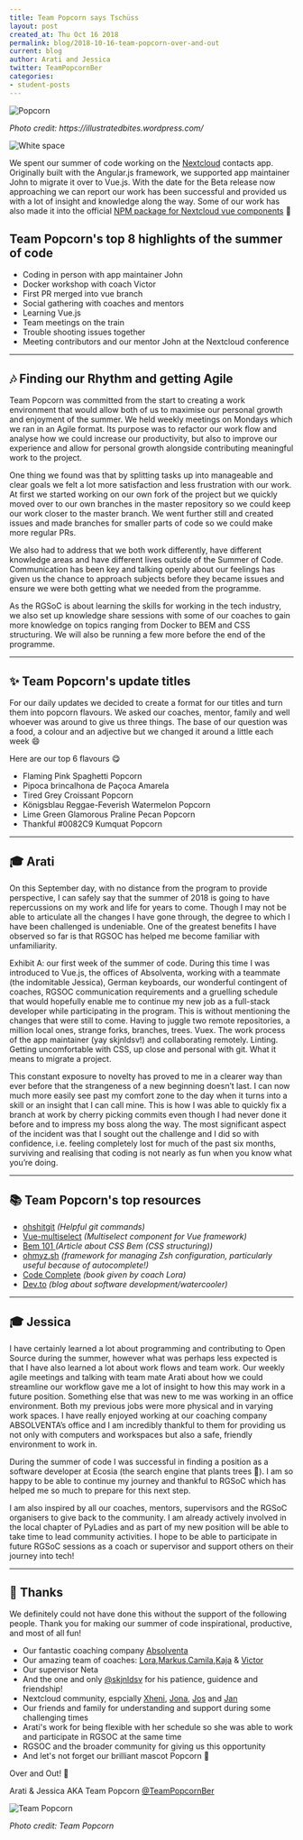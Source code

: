 ```yaml
---
title: Team Popcorn says Tschüss
layout: post
created_at: Thu Oct 16 2018
permalink: blog/2018-10-16-team-popcorn-over-and-out
current: blog
author: Arati and Jessica
twitter: TeamPopcornBer
categories: 
- student-posts
---
```


![Popcorn](/img/blog/2018/rgsoc-2018-09-17-popcorn.jpg)
<div class="image-credits"><em>Photo credit: https://illustratedbites.wordpress.com/</em></div>

![White space](/img/blog/2018/rgsoc-2018-09-17-whitespace.jpg)

We spent our summer of code working on the [Nextcloud](https://nextcloud.com/) contacts app. Originally built with the Angular.js framework, we supported app maintainer John to migrate it over to Vue.js. With the date for the Beta release now approaching we can report our work has been successful and provided us with a lot of insight and knowledge along the way. Some of our work has also made it into the official [NPM package for Nextcloud vue components](https://www.npmjs.com/package/nextcloud-vue) :tada:

##  Team Popcorn's top 8 highlights of the summer of code

- Coding in person with app maintainer John
- Docker workshop with coach Victor
- First PR merged into vue branch 
- Social gathering with coaches and mentors
- Learning Vue.js
- Team meetings on the train
- Trouble shooting issues together
- Meeting contributors and our mentor John at the Nextcloud conference

***

## 🎶 Finding our Rhythm and getting Agile

Team Popcorn was committed from the start to creating a work environment that would allow both of us to maximise our personal growth and enjoyment of the summer. We held weekly meetings on Mondays which we ran in an Agile format. Its purpose was to refactor our work flow and analyse how we could increase our productivity, but also to improve our experience and allow for personal growth alongside contributing meaningful work to the project.

One thing we found was that by splitting tasks up into manageable and clear goals we felt a lot more satisfaction and less frustration with our work. At first we started working on our own fork of the project but we quickly moved over to our own branches in the master repository so we could keep our work closer to the master branch. We went further still and created issues and made branches for smaller parts of code so we could make more regular PRs.

We also had to address that we both work differently, have different knowledge areas and have different lives outside of the Summer of Code. Communication has been key and talking openly about our feelings has given us the chance to approach subjects before they became issues and ensure we were both getting what we needed from the programme.

As the RGSoC is about learning the skills for working in the tech industry, we also set up knowledge share sessions with some of our coaches to gain more knowledge on topics ranging from Docker to BEM and CSS structuring. We will also be running a few more before the end of the programme.


***

## :sparkles: Team Popcorn's update titles

For our daily updates we decided to create a format for our titles and turn them into popcorn flavours. We asked our coaches, mentor, family and well whoever was around to give us three things. The base of our question was a food, a colour and an adjective but we changed it around a little each week :smile:

Here are our top 6 flavours :yum:

- Flaming Pink Spaghetti Popcorn
- Pipoca brincalhona de Paçoca Amarela
- Tired Grey Croissant Popcorn
- Königsblau Reggae-Feverish Watermelon Popcorn
- Lime Green Glamorous Praline Pecan Popcorn
- Thankful #0082C9 Kumquat Popcorn

***

## :mortar_board: Arati

On this September day, with no distance from the program to provide perspective, I can safely say that the summer of 2018 is going to have repercussions on my work and life for years to come. Though I may not be able to articulate all the changes I have gone through, the degree to which I have been challenged is undeniable. One of the greatest benefits I have observed so far is that RGSOC has helped me become familiar with unfamiliarity. 

Exhibit A: our first week of the summer of code. During this time I was introduced to Vue.js, the offices of Absolventa, working with a teammate (the indomitable Jessica), German keyboards, our wonderful contingent of coaches, RGSOC communication requirements and a gruelling schedule that would hopefully enable me to continue my new job as a full-stack developer while participating in the program. This is without mentioning the changes that were still to come. Having to juggle two remote repositories, a million local ones, strange forks, branches, trees. Vuex. The work process of the app maintainer (yay skjnldsv!) and collaborating remotely. Linting. Getting uncomfortable with CSS, up close and personal with git. What it means to migrate a project.

This constant exposure to novelty has proved to me in a clearer way than ever before that the strangeness of a new beginning doesn’t last. I can now much more easily see past my comfort zone to the day when it turns into a skill or an insight that I can call mine. This is how I was able to quickly fix a branch at work by cherry picking commits even though I had never done it before and to impress my boss along the way. The most significant aspect of the incident was that I sought out the challenge and I did so with confidence, i.e. feeling completely lost for much of the past six months, surviving and realising that coding is not nearly as fun when you know what you’re doing. 

*** 

## :books: Team Popcorn's top resources

- [ohshitgit](http://ohshitgit.com/) *(Helpful git commands)*
- [Vue-multiselect](https://vue-multiselect.js.org/) *(Multiselect component for Vue framework)*
- [Bem 101 ](https://css-tricks.com/bem-101/) *(Article about CSS Bem (CSS structuring))*
- [ ohmyz.sh](https://ohmyz.sh/) *(framework for managing Zsh configuration, particularly useful because of autocomplete!)*
- [Code Complete](https://en.wikipedia.org/wiki/Code_Complete) *(book given by coach Lora)*
- [Dev.to](https://dev.to/) *(blog about software development/watercooler)*

***

## :mortar_board: Jessica

I have certainly learned a lot about programming and contributing to Open Source during the summer, however what was perhaps less expected is that I have also learned a lot about work flows and team work. Our weekly agile meetings and talking with team mate Arati about how we could streamline our workflow gave me a lot of insight to how this may work in a future position. Something else that was new to me was working in an office environment. Both my previous jobs were more physical and in varying work spaces. I have really enjoyed working at our coaching company ABSOLVENTA’s office and I am incredibly thankful to them for providing us not only with computers and workspaces but also a safe, friendly environment to work in.

During the summer of code I was successful in finding a position as a software developer at Ecosia (the search engine that plants trees 🌳). I am so happy to be able to continue my journey and thankful to RGSoC which has helped me so much to prepare for this next step.

I am also inspired by all our coaches, mentors, supervisors and the RGSoC organisers to give back to the community. I am already actively involved in the local chapter of PyLadies and as part of my new position will be able to take time to lead community activities. I hope to be able to participate in future RGSoC sessions as a coach or supervisor and support others on their journey into tech!

***

## :clap: Thanks
We definitely could not have done this without the support of the following people. Thank you for making our summer of code inspirational, productive, and most of all fun!

- Our fantastic coaching company [Absolventa](www.absolventa.de)
- Our amazing team of coaches: [Lora](https://github.com/lorabv),[Markus](https://github.com/axlwaii),[Camila](https://github.com/camilasan),[Kaja](https://github.com/kajatiger) & [Victor](https://github.com/elalemanyo)
- Our supervisor Neta
- And the one and only [@skjnldsv]() for his patience, guidence and friendship!
- Nextcloud community, espcially [Xheni](https://github.com/xh3n1), [Jona](https://github.com/jonatoni), [Jos](https://github.com/jospoortvliet) and [Jan](https://github.com/jancborchardt)
- Our friends and family for understanding and support during some challenging times
- Arati's work for being flexible with her schedule so she was able to work and participate in RGSOC at the same time
- RGSOC and the broader community for giving us this opportunity
- And let's not forget our brilliant mascot Popcorn 🐾

Over and Out! :microphone:

Arati & Jessica AKA Team Popcorn
[@TeamPopcornBer](https://twitter.com/TeamPopcornBer)

![Team Popcorn](/img/blog/2018/rgsoc-2018-17-09-team-popcorn.gif)
<div class="image-credits"><em>Photo credit: Team Popcorn</em></div>







